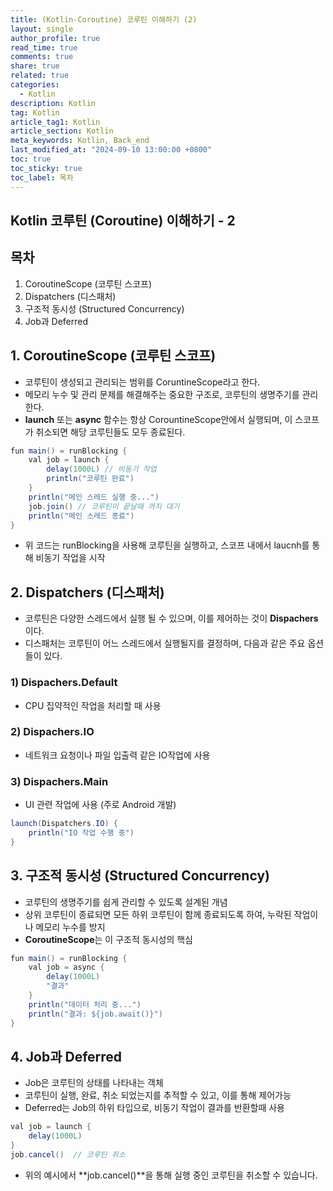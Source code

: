 ```yaml
---
title: (Kotlin-Coroutine) 코루틴 이해하기 (2)
layout: single
author_profile: true
read_time: true
comments: true
share: true
related: true
categories:
  - Kotlin
description: Kotlin
tag: Kotlin
article_tag1: Kotlin
article_section: Kotlin
meta_keywords: Kotlin, Back_end
last_modified_at: "2024-09-10 13:00:00 +0800"
toc: true
toc_sticky: true
toc_label: 목차
---
```


## Kotlin 코루틴 (Coroutine) 이해하기 - 2

## 목차

1. CoroutineScope (코루틴 스코프)
2. Dispatchers (디스패처)
3. 구조적 동시성 (Structured Concurrency)
4. Job과 Deferred

## 1. CoroutineScope (코루틴 스코프)

- 코루틴이 생성되고 관리되는 범위를 CoruntineScope라고 한다.
- 메모리 누수 및 관리 문제를 해결해주는 중요한 구조로, 코루틴의 생명주기를 관리한다.
- **launch** 또는 **async** 함수는 항상 CorountineScope안에서 실행되며, 이 스코프가 취소되면 해당 코루틴들도 모두 종료된다.

```java
fun main() = runBlocking {
    val job = launch {
        delay(1000L) // 비동기 작업
        println("코루틴 완료")
    }
    println("메인 스레드 실행 중...")
    job.join() // 코루틴이 끝날때 까지 대기
    println("메인 스레드 종료")
}
```

- 위 코드는 runBlocking을 사용해 코루틴을 실행하고, 스코프 내에서 laucnh를 통해 비동기 작업을 시작

## 2. Dispatchers (디스패처)

- 코루틴은 다양한 스레드에서 실행 될 수 있으며, 이를 제어하는 것이 **Dispachers**이다.
- 디스패처는 코루틴이 어느 스레드에서 실행될지를 결정하며, 다음과 같은 주요 옵션들이 있다.

### 1) Dispachers.Default

- CPU 집약적인 작업을 처리할 때 사용

### 2) Dispachers.IO

- 네트워크 요청이나 파일 입출력 같은 IO작업에 사용

### 3) Dispachers.Main

- UI 관련 작업에 사용 (주로 Android 개발)

```java
launch(Dispatchers.IO) {
    println("IO 작업 수행 중")
}

```

## 3. 구조적 동시성 (Structured Concurrency)

- 코루틴의 생명주기를 쉽게 관리할 수 있도록 설계된 개념
- 상위 코루틴이 종료되면 모든 하위 코루틴이 함께 종료되도록 하여, 누락된 작업이나 메모리 누수를 방지
- **CoroutineScope**는 이 구조적 동시성의 핵심

```java
fun main() = runBlocking {
    val job = async {
        delay(1000L)
        "결과"
    }
    println("데이터 처리 중...")
    println("결과: ${job.await()}")
}

```

## 4. Job과 Deferred

- Job은 코루틴의 상태를 나타내는 객체
- 코루틴이 실행, 완료, 취소 되었는지를 추적할 수 있고, 이를 통해 제어가능
- Deferred는 Job의 하위 타입으로, 비동기 작업이 결과를 반환할때 사용

```java
val job = launch {
    delay(1000L)
}
job.cancel()  // 코루틴 취소

```

- 위의 예시에서 **job.cancel()**을 통해 실행 중인 코루틴을 취소할 수 있습니다.
